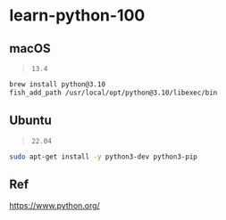 # learn-python-100


## macOS

> `13.4`

```bash
brew install python@3.10
fish_add_path /usr/local/opt/python@3.10/libexec/bin
```

## Ubuntu

> `22.04`

```bash
sudo apt-get install -y python3-dev python3-pip
```


## Ref

<https://www.python.org/>